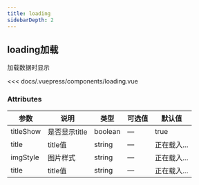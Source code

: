 ```yaml
---
title: loading                  
sidebarDepth: 2
---
```


## loading加载

加载数据时显示

<loading slot="source"></loading>

<<< docs/.vuepress/components/loading.vue

### Attributes

| 参数          | 说明            | 类型            | 可选值                 | 默认值   |
|-------------  |---------------- |---------------- |---------------------- |-------- |
| titleShow    | 是否显示title | boolean    | — | true |
| title        | title值      | string     | — | 正在载入... |
| imgStyle     | 图片样式      | string     | — | 正在载入... |
| title        | title值      | string     | — | 正在载入... |
